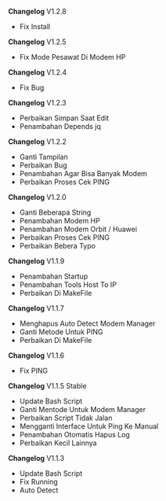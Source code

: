 **Changelog** V1.2.8
- Fix Install

**Changelog** V1.2.5
- Fix Mode Pesawat Di Modem HP

**Changelog** V1.2.4
- Fix Bug

**Changelog** V1.2.3
- Perbaikan Simpan Saat Edit
- Penambahan Depends jq

**Changelog** V1.2.2
- Ganti Tampilan
- Perbaikan Bug
- Penambahan Agar Bisa Banyak Modem
- Perbaikan Proses Cek PING

**Changelog** V1.2.0
- Ganti Beberapa String
- Penambahan Modem HP
- Penambahan Modem Orbit / Huawei
- Perbaikan Proses Cek PING
- Perbaikan Bebera Typo

**Changelog** V1.1.9
- Penambahan Startup
- Penambahan Tools Host To IP
- Perbaikan Di MakeFile

**Changelog** V1.1.7
- Menghapus Auto Detect Modem Manager
- Ganti Metode Untuk PING
- Perbaikan Di MakeFile

**Changelog** V1.1.6
- Fix PING

**Changelog** V1.1.5 Stable
- Update Bash Script
- Ganti Mentode Untuk Modem Manager
- Perbaikan Script Tidak Jalan
- Mengganti Interface Untuk Ping Ke Manual
- Penambahan Otomatis Hapus Log
- Perbaikan Kecil Lainnya

**Changelog** V1.1.3
- Update Bash Script
- Fix Running
- Auto Detect